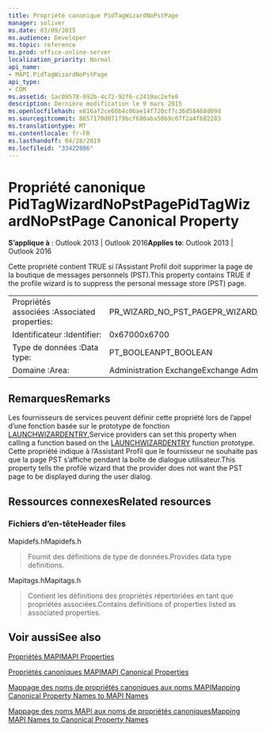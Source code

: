 ```yaml
---
title: Propriété canonique PidTagWizardNoPstPage
manager: soliver
ms.date: 03/09/2015
ms.audience: Developer
ms.topic: reference
ms.prod: office-online-server
localization_priority: Normal
api_name:
- MAPI.PidTagWizardNoPstPage
api_type:
- COM
ms.assetid: 1ac09578-892b-4c72-92f6-c2419ac2efe8
description: Dernière modification le 9 mars 2015
ms.openlocfilehash: e816af2ce60b4c06ae14f720cf7c36d58468d09d
ms.sourcegitcommit: 8657170d071f9bcf680aba50b9c07f2a4fb82283
ms.translationtype: MT
ms.contentlocale: fr-FR
ms.lasthandoff: 04/28/2019
ms.locfileid: "33422886"
---
```

# <a name="pidtagwizardnopstpage-canonical-property"></a><span data-ttu-id="5eaa6-103">Propriété canonique PidTagWizardNoPstPage</span><span class="sxs-lookup"><span data-stu-id="5eaa6-103">PidTagWizardNoPstPage Canonical Property</span></span>

  
  
<span data-ttu-id="5eaa6-104">**S’applique à** : Outlook 2013 | Outlook 2016</span><span class="sxs-lookup"><span data-stu-id="5eaa6-104">**Applies to**: Outlook 2013 | Outlook 2016</span></span> 
  
<span data-ttu-id="5eaa6-105">Cette propriété contient TRUE si l’Assistant Profil doit supprimer la page de la boutique de messages personnels (PST).</span><span class="sxs-lookup"><span data-stu-id="5eaa6-105">This property contains TRUE if the profile wizard is to suppress the personal message store (PST) page.</span></span>
  
|||
|:-----|:-----|
|<span data-ttu-id="5eaa6-106">Propriétés associées :</span><span class="sxs-lookup"><span data-stu-id="5eaa6-106">Associated properties:</span></span>  <br/> |<span data-ttu-id="5eaa6-107">PR_WIZARD_NO_PST_PAGE</span><span class="sxs-lookup"><span data-stu-id="5eaa6-107">PR_WIZARD_NO_PST_PAGE</span></span>  <br/> |
|<span data-ttu-id="5eaa6-108">Identificateur :</span><span class="sxs-lookup"><span data-stu-id="5eaa6-108">Identifier:</span></span>  <br/> |<span data-ttu-id="5eaa6-109">0x6700</span><span class="sxs-lookup"><span data-stu-id="5eaa6-109">0x6700</span></span>  <br/> |
|<span data-ttu-id="5eaa6-110">Type de données :</span><span class="sxs-lookup"><span data-stu-id="5eaa6-110">Data type:</span></span>  <br/> |<span data-ttu-id="5eaa6-111">PT_BOOLEAN</span><span class="sxs-lookup"><span data-stu-id="5eaa6-111">PT_BOOLEAN</span></span>  <br/> |
|<span data-ttu-id="5eaa6-112">Domaine :</span><span class="sxs-lookup"><span data-stu-id="5eaa6-112">Area:</span></span>  <br/> |<span data-ttu-id="5eaa6-113">Administration Exchange</span><span class="sxs-lookup"><span data-stu-id="5eaa6-113">Exchange Administrative</span></span>  <br/> |
   
## <a name="remarks"></a><span data-ttu-id="5eaa6-114">Remarques</span><span class="sxs-lookup"><span data-stu-id="5eaa6-114">Remarks</span></span>

<span data-ttu-id="5eaa6-115">Les fournisseurs de services peuvent définir cette propriété lors de l’appel d’une fonction basée sur le prototype de fonction [LAUNCHWIZARDENTRY.](launchwizardentry.md)</span><span class="sxs-lookup"><span data-stu-id="5eaa6-115">Service providers can set this property when calling a function based on the [LAUNCHWIZARDENTRY](launchwizardentry.md) function prototype.</span></span> <span data-ttu-id="5eaa6-116">Cette propriété indique à l’Assistant Profil que le fournisseur ne souhaite pas que la page PST s’affiche pendant la boîte de dialogue utilisateur.</span><span class="sxs-lookup"><span data-stu-id="5eaa6-116">This property tells the profile wizard that the provider does not want the PST page to be displayed during the user dialog.</span></span> 
  
## <a name="related-resources"></a><span data-ttu-id="5eaa6-117">Ressources connexes</span><span class="sxs-lookup"><span data-stu-id="5eaa6-117">Related resources</span></span>

### <a name="header-files"></a><span data-ttu-id="5eaa6-118">Fichiers d’en-tête</span><span class="sxs-lookup"><span data-stu-id="5eaa6-118">Header files</span></span>

<span data-ttu-id="5eaa6-119">Mapidefs.h</span><span class="sxs-lookup"><span data-stu-id="5eaa6-119">Mapidefs.h</span></span>
  
> <span data-ttu-id="5eaa6-120">Fournit des définitions de type de données.</span><span class="sxs-lookup"><span data-stu-id="5eaa6-120">Provides data type definitions.</span></span>
    
<span data-ttu-id="5eaa6-121">Mapitags.h</span><span class="sxs-lookup"><span data-stu-id="5eaa6-121">Mapitags.h</span></span>
  
> <span data-ttu-id="5eaa6-122">Contient les définitions des propriétés répertoriées en tant que propriétés associées.</span><span class="sxs-lookup"><span data-stu-id="5eaa6-122">Contains definitions of properties listed as associated properties.</span></span>
    
## <a name="see-also"></a><span data-ttu-id="5eaa6-123">Voir aussi</span><span class="sxs-lookup"><span data-stu-id="5eaa6-123">See also</span></span>



[<span data-ttu-id="5eaa6-124">Propriétés MAPI</span><span class="sxs-lookup"><span data-stu-id="5eaa6-124">MAPI Properties</span></span>](mapi-properties.md)
  
[<span data-ttu-id="5eaa6-125">Propriétés canoniques MAPI</span><span class="sxs-lookup"><span data-stu-id="5eaa6-125">MAPI Canonical Properties</span></span>](mapi-canonical-properties.md)
  
[<span data-ttu-id="5eaa6-126">Mappage des noms de propriétés canoniques aux noms MAPI</span><span class="sxs-lookup"><span data-stu-id="5eaa6-126">Mapping Canonical Property Names to MAPI Names</span></span>](mapping-canonical-property-names-to-mapi-names.md)
  
[<span data-ttu-id="5eaa6-127">Mappage des noms MAPI aux noms de propriétés canoniques</span><span class="sxs-lookup"><span data-stu-id="5eaa6-127">Mapping MAPI Names to Canonical Property Names</span></span>](mapping-mapi-names-to-canonical-property-names.md)

